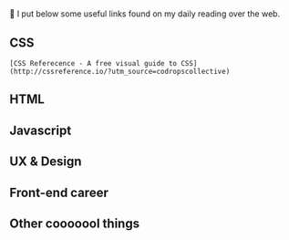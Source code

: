 # <Awesome-links>
:memo: I put below some useful links found on my daily reading over the web. 

## CSS
	[CSS Referecence - A free visual guide to CSS](http://cssreference.io/?utm_source=codropscollective)

## HTML 

## Javascript

## UX & Design

## Front-end career

## Other cooooool things